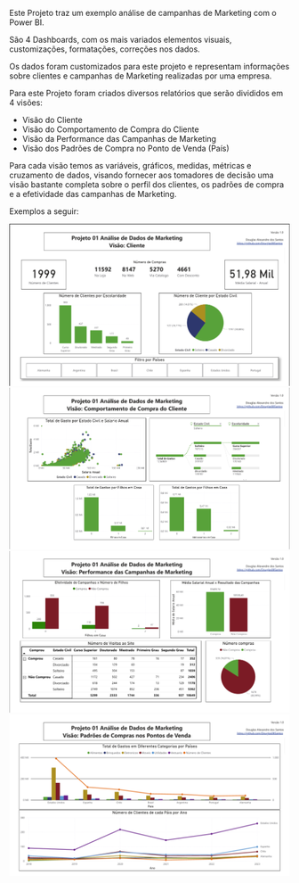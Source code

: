 Este Projeto traz um exemplo análise de campanhas de Marketing com o Power BI.

São 4 Dashboards, com os mais variados elementos visuais, customizações, formatações, correções nos dados.

Os dados foram customizados para este projeto e representam informações sobre clientes e campanhas de Marketing realizadas por uma empresa.

Para este Projeto foram criados diversos relatórios que serão divididos em 4 visões:

- Visão do Cliente
- Visão do Comportamento de Compra do Cliente
- Visão da Performance das Campanhas de Marketing
- Visão dos Padrões de Compra no Ponto de Venda (País)

Para cada visão temos as variáveis, gráficos, medidas, métricas e cruzamento de dados, visando fornecer aos tomadores de decisão uma visão bastante completa sobre o perfil dos clientes, os padrões de compra e a efetividade das campanhas de Marketing.

Exemplos a seguir: 

![Visão do Cliente](https://github.com/Douglas08Santos/Dashboards-PowerBI/blob/main/Projeto%201%20-%20An%C3%A1lise%20de%20Dados%20de%20Marketing/Vis%C3%A3o%20Cliente.png)
![Visão do Comportamento de Compra do Cliente](https://github.com/Douglas08Santos/Dashboards-PowerBI/blob/main/Projeto%201%20-%20An%C3%A1lise%20de%20Dados%20de%20Marketing/Vis%C3%A3o%20Comportamento%20de%20Compra%20do%20Cliente.png)
![Visão da Performance das Campanhas de Marketing](https://github.com/Douglas08Santos/Dashboards-PowerBI/blob/main/Projeto%201%20-%20An%C3%A1lise%20de%20Dados%20de%20Marketing/Vis%C3%A3o%20Performance%20das%20Campanhas%20de%20Marketing.png)
![Visão dos Padrões de Compra no Ponto de Venda (País)](https://github.com/Douglas08Santos/Dashboards-PowerBI/blob/main/Projeto%201%20-%20An%C3%A1lise%20de%20Dados%20de%20Marketing/Vis%C3%A3o%20Padr%C3%B5es%20de%20Compras%20nos%20Pontos%20de%20Venda.png)
